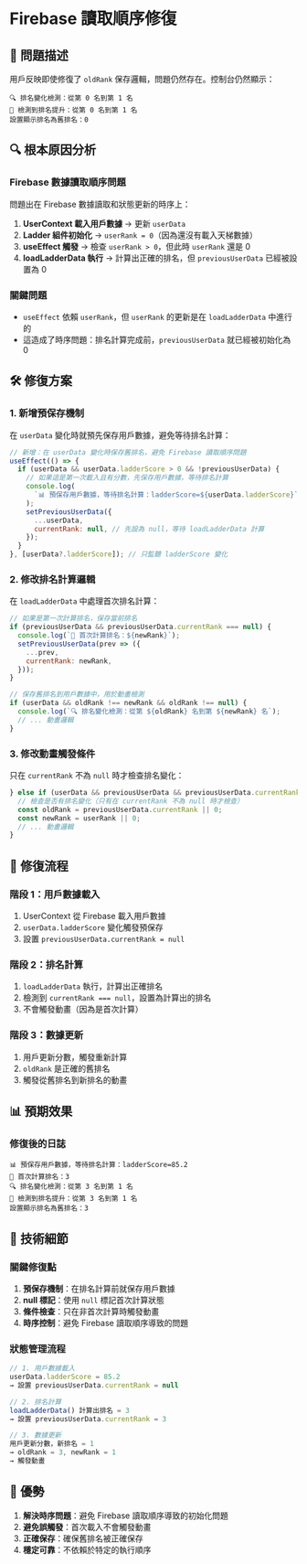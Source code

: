 # Firebase 讀取順序修復

## 🚨 問題描述

用戶反映即使修復了 `oldRank` 保存邏輯，問題仍然存在。控制台仍然顯示：

```
🔍 排名變化檢測：從第 0 名到第 1 名
🎯 檢測到排名提升：從第 0 名到第 1 名
設置顯示排名為舊排名：0
```

## 🔍 根本原因分析

### Firebase 數據讀取順序問題

問題出在 Firebase 數據讀取和狀態更新的時序上：

1. **UserContext 載入用戶數據** → 更新 `userData`
2. **Ladder 組件初始化** → `userRank = 0`（因為還沒有載入天梯數據）
3. **useEffect 觸發** → 檢查 `userRank > 0`，但此時 `userRank` 還是 0
4. **loadLadderData 執行** → 計算出正確的排名，但 `previousUserData` 已經被設置為 0

### 關鍵問題

- `useEffect` 依賴 `userRank`，但 `userRank` 的更新是在 `loadLadderData` 中進行的
- 這造成了時序問題：排名計算完成前，`previousUserData` 就已經被初始化為 0

## 🛠️ 修復方案

### 1. **新增預保存機制**

在 `userData` 變化時就預先保存用戶數據，避免等待排名計算：

```javascript
// 新增：在 userData 變化時保存舊排名，避免 Firebase 讀取順序問題
useEffect(() => {
  if (userData && userData.ladderScore > 0 && !previousUserData) {
    // 如果這是第一次載入且有分數，先保存用戶數據，等待排名計算
    console.log(
      `📊 預保存用戶數據，等待排名計算：ladderScore=${userData.ladderScore}`
    );
    setPreviousUserData({
      ...userData,
      currentRank: null, // 先設為 null，等待 loadLadderData 計算
    });
  }
}, [userData?.ladderScore]); // 只監聽 ladderScore 變化
```

### 2. **修改排名計算邏輯**

在 `loadLadderData` 中處理首次排名計算：

```javascript
// 如果是第一次計算排名，保存當前排名
if (previousUserData && previousUserData.currentRank === null) {
  console.log(`🎯 首次計算排名：${newRank}`);
  setPreviousUserData(prev => ({
    ...prev,
    currentRank: newRank,
  }));
}

// 保存舊排名到用戶數據中，用於動畫檢測
if (userData && oldRank !== newRank && oldRank !== null) {
  console.log(`🔍 排名變化檢測：從第 ${oldRank} 名到第 ${newRank} 名`);
  // ... 動畫邏輯
}
```

### 3. **修改動畫觸發條件**

只在 `currentRank` 不為 `null` 時才檢查排名變化：

```javascript
} else if (userData && previousUserData && previousUserData.currentRank !== null) {
  // 檢查是否有排名變化（只有在 currentRank 不為 null 時才檢查）
  const oldRank = previousUserData.currentRank || 0;
  const newRank = userRank || 0;
  // ... 動畫邏輯
}
```

## 🎯 修復流程

### 階段 1：用戶數據載入

1. UserContext 從 Firebase 載入用戶數據
2. `userData.ladderScore` 變化觸發預保存
3. 設置 `previousUserData.currentRank = null`

### 階段 2：排名計算

1. `loadLadderData` 執行，計算出正確排名
2. 檢測到 `currentRank === null`，設置為計算出的排名
3. 不會觸發動畫（因為是首次計算）

### 階段 3：數據更新

1. 用戶更新分數，觸發重新計算
2. `oldRank` 是正確的舊排名
3. 觸發從舊排名到新排名的動畫

## 📊 預期效果

### 修復後的日誌

```
📊 預保存用戶數據，等待排名計算：ladderScore=85.2
🎯 首次計算排名：3
🔍 排名變化檢測：從第 3 名到第 1 名
🎯 檢測到排名提升：從第 3 名到第 1 名
設置顯示排名為舊排名：3
```

## 🔧 技術細節

### 關鍵修復點

1. **預保存機制**：在排名計算前就保存用戶數據
2. **null 標記**：使用 `null` 標記首次計算狀態
3. **條件檢查**：只在非首次計算時觸發動畫
4. **時序控制**：避免 Firebase 讀取順序導致的問題

### 狀態管理流程

```javascript
// 1. 用戶數據載入
userData.ladderScore = 85.2
→ 設置 previousUserData.currentRank = null

// 2. 排名計算
loadLadderData() 計算出排名 = 3
→ 設置 previousUserData.currentRank = 3

// 3. 數據更新
用戶更新分數，新排名 = 1
→ oldRank = 3, newRank = 1
→ 觸發動畫
```

## 🚀 優勢

1. **解決時序問題**：避免 Firebase 讀取順序導致的初始化問題
2. **避免誤觸發**：首次載入不會觸發動畫
3. **正確保存**：確保舊排名被正確保存
4. **穩定可靠**：不依賴於特定的執行順序
